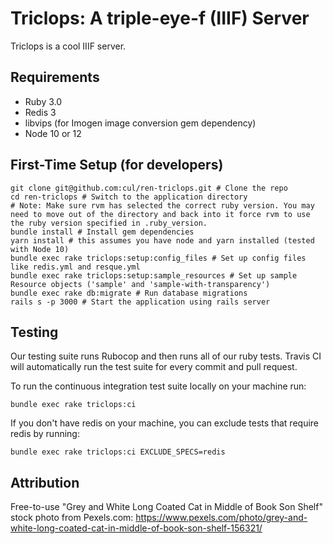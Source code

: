 # Triclops: A triple-eye-f (IIIF) Server

Triclops is a cool IIIF server.

## Requirements

- Ruby 3.0
- Redis 3
- libvips (for Imogen image conversion gem dependency)
- Node 10 or 12

## First-Time Setup (for developers)

```
git clone git@github.com:cul/ren-triclops.git # Clone the repo
cd ren-triclops # Switch to the application directory
# Note: Make sure rvm has selected the correct ruby version. You may need to move out of the directory and back into it force rvm to use the ruby version specified in .ruby_version.
bundle install # Install gem dependencies
yarn install # this assumes you have node and yarn installed (tested with Node 10)
bundle exec rake triclops:setup:config_files # Set up config files like redis.yml and resque.yml
bundle exec rake triclops:setup:sample_resources # Set up sample Resource objects ('sample' and 'sample-with-transparency')
bundle exec rake db:migrate # Run database migrations
rails s -p 3000 # Start the application using rails server
```

## Testing
Our testing suite runs Rubocop and then runs all of our ruby tests. Travis CI will automatically run the test suite for every commit and pull request.

To run the continuous integration test suite locally on your machine run:
```
bundle exec rake triclops:ci
```

If you don't have redis on your machine, you can exclude tests that require redis by running:
```
bundle exec rake triclops:ci EXCLUDE_SPECS=redis
```

## Attribution

Free-to-use "Grey and White Long Coated Cat in Middle of Book Son Shelf" stock photo from Pexels.com: https://www.pexels.com/photo/grey-and-white-long-coated-cat-in-middle-of-book-son-shelf-156321/
